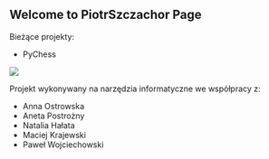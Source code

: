 ## Welcome to PiotrSzczachor Page


Bieżące projekty:
- PyChess

![](https://i0.wp.com/staporkowmgokis.pl/wp-content/uploads/2019/11/551-poszukiwany-instruktor-szachy.png?resize=800%2C480)

Projekt wykonywany na narzędzia informatyczne we współpracy z:
- Anna Ostrowska
- Aneta Postrożny
- Natalia Hałata
- Maciej Krajewski
- Paweł Wojciechowski 




